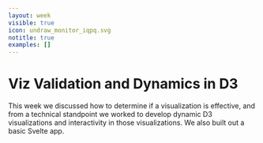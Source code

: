 ```yaml
---
layout: week
visible: true
icon: undraw_monitor_iqpq.svg
notitle: true
examples: []
---
```


# Viz Validation and Dynamics in D3

This week we discussed how to determine if a visualization is effective, and
from a technical standpoint we worked to develop dynamic D3 visualizations and
interactivity in those visualizations.  We also built out a basic Svelte app.
